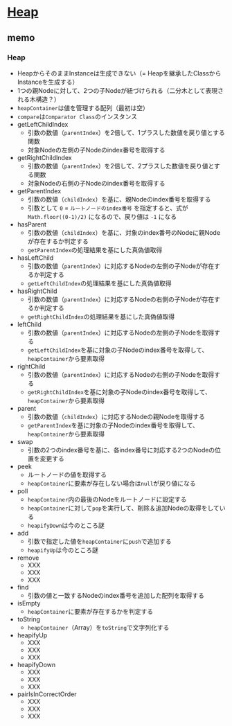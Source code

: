 # [Heap](https://github.com/trekhleb/javascript-algorithms/tree/master/src/data-structures/heap)

## memo

### Heap

- HeapからそのままInstanceは生成できない（= Heapを継承したClassからInstanceを生成する）
- 1つの親Nodeに対して、2つの子Nodeが紐づけられる（二分木として表現される木構造？）
- `heapContainer`は値を管理する配列（最初は空）
- `compare`は`Comparator Class`のインスタンス
- getLeftChildIndex
    - 引数の数値（`parentIndex`）を2倍して、1プラスした数値を戻り値とする関数
    - 対象Nodeの左側の子Nodeのindex番号を取得する
- getRightChildIndex
    - 引数の数値（`parentIndex`）を2倍して、2プラスした数値を戻り値とする関数
    - 対象Nodeの右側の子Nodeのindex番号を取得する
- getParentIndex
    - 引数の数値（`childIndex`）を基に、親Nodeのindex番号を取得する
    - 引数として `0` = `ルートノードのindex番号` を指定すると、式が `Math.floor((0-1)/2)` になるので、戻り値は `-1` になる
- hasParent
    - 引数の数値（`childIndex`）を基に、対象のindex番号のNodeに親Nodeが存在するか判定する
    - `getParentIndex`の処理結果を基にした真偽値取得
- hasLeftChild
    - 引数の数値（`parentIndex`）に対応するNodeの左側の子Nodeが存在するか判定する
    - `getLeftChildIndex`の処理結果を基にした真偽値取得
- hasRightChild
    - 引数の数値（`parentIndex`）に対応するNodeの右側の子Nodeが存在するか判定する
    - `getRightChildIndex`の処理結果を基にした真偽値取得
- leftChild
    - 引数の数値（`parentIndex`）に対応するNodeの左側の子Nodeを取得する
    - `getLeftChildIndex`を基に対象の子Nodeのindex番号を取得して、`heapContainer`から要素取得
- rightChild
    - 引数の数値（`parentIndex`）に対応するNodeの右側の子Nodeを取得する
    - `getRightChildIndex`を基に対象の子Nodeのindex番号を取得して、`heapContainer`から要素取得
- parent
    - 引数の数値（`childIndex`）に対応するNodeの親Nodeを取得する
    - `getParentIndex`を基に対象の子Nodeのindex番号を取得して、`heapContainer`から要素取得
- swap
    - 引数の2つのindex番号を基に、各index番号に対応する2つのNodeの位置を変更する
- peek
    - ルートノードの値を取得する
    - `heapContainer`に要素が存在しない場合は`null`が戻り値になる
- poll
    - `heapContainer`内の最後のNodeをルートノードに設定する
    - `heapContainer`に対して`pop`を実行して、削除＆追加Nodeの取得をしている
    - `heapifyDown`は今のところ謎
- add
    - 引数で指定した値を`heapContainer`に`push`で追加する
    - `heapifyUp`は今のところ謎
- remove
    - XXX
    - XXX
    - XXX
- find
    - 引数の値と一致するNodeのindex番号を追加した配列を取得する
- isEmpty
    - `heapContainer`に要素が存在するかを判定する
- toString
    - `heapContainer`（Array）を`toString`で文字列化する
- heapifyUp
    - XXX
    - XXX
    - XXX
- heapifyDown
    - XXX
    - XXX
    - XXX
- pairIsInCorrectOrder
    - XXX
    - XXX
    - XXX
